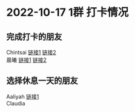 # 2022-10-17 1群 打卡情况
## 完成打卡的朋友
Chintsai [链接1](http://mmbiz.qpic.cn/mmbiz_jpg/fKBOEML39zptic1DcbTuufVzSDxe1CovIVJrlsQmf8sA3T3RvLoHrniaUaJADpjh3AQOLez2QLWTKXCqSuvnYhlA/0) [链接2](http://mmbiz.qpic.cn/mmbiz_jpg/fKBOEML39zptic1DcbTuufVzSDxe1CovIMqx5m6774M8nKMulx6E1vD6TtNq5yhd1wUDu3M88icWvWItbLf8S2eg/0) <br>晨曦 [链接1](http://mmbiz.qpic.cn/mmbiz_jpg/4rYayDxu0jXSLzmY5bS9dZibjuXYrlEpmibdLuMjsTk1y6bS0iaZtia0ictvBicS33IXjCx8olpW27FfxNDU6FPZictoA/0) [链接2](http://mmbiz.qpic.cn/mmbiz_jpg/4rYayDxu0jXSLzmY5bS9dZibjuXYrlEpm7uIMSjrM0lA24wlxLjsRA2ZbcibVrrmFoia8pvv85ibeSJPqDgys9oN5g/0) <br>
## 选择休息一天的朋友
Aaliyah [链接1](http://mmbiz.qpic.cn/mmbiz_jpg/aBaDwGIjEcF4EIcTeFM67rTRJfv0N2IsWNxy27caRvxqzHxPU6enQfWtkFlOgcJITF0biclR1Q8ic5EhuQw5MAPw/0) <br>Claudia

